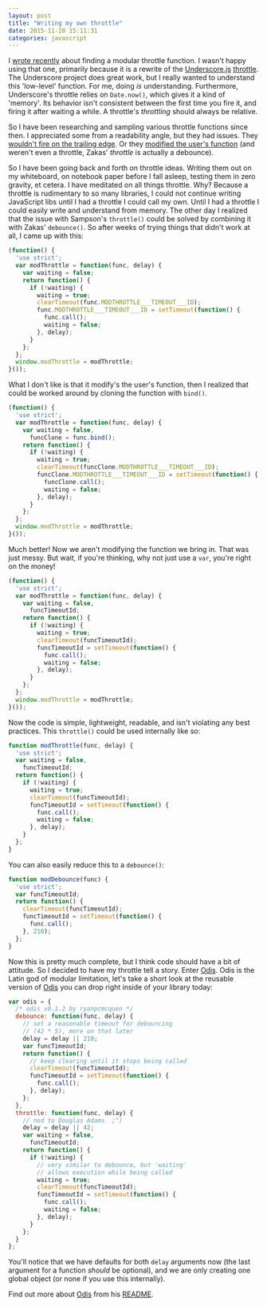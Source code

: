 ```yaml
---
layout: post
title: "Writing my own throttle"
date: 2015-11-28 15:11:31
categories: javascript
---
```


I [wrote recently](https://ryanpcmcquen.org/javascript/2015/10/22/a-modular-throttle.html) about finding a modular throttle function. I wasn't happy using that one, primarily because it is a rewrite of the [Underscore.js](http://underscorejs.org/) [throttle](http://underscorejs.org/docs/underscore.html#section-82). The Underscore project does great work, but I really wanted to understand this 'low-level' function. For me, doing *is* understanding. Furthermore, Underscore's throttle relies on `Date.now()`, which gives it a kind of 'memory'. Its behavior isn't consistent between the first time you fire it, and firing it after waiting a while. A throttle's *throttling* should always be relative.

So I have been researching and sampling various throttle functions since then. I appreciated some from a readability angle, but they had issues. They [wouldn't fire on the trailing edge](http://sampsonblog.com/749/simple-throttle-function). Or they [modified the user's function](https://www.nczonline.net/blog/2007/11/30/the-throttle-function/) (and weren't even a throttle, Zakas' *throttle* is actually a debounce).

So I have been going back and forth on throttle ideas. Writing them out on my whiteboard, on notebook paper before I fall asleep, testing them in zero gravity, et cetera. I have meditated on all things throttle. Why? Because a throttle is rudimentary to so many libraries, I could not continue writing JavaScript libs until I had a throttle I could call my own. Until I had a throttle I could easily write and understand from memory. The other day I realized that the issue with Sampson's `throttle()` could be solved by combining it with Zakas' `debounce()`. So after weeks of trying things that didn't work at all, I came up with this:

```javascript
(function() {
  'use strict';
  var modThrottle = function(func, delay) {
    var waiting = false;
    return function() {
      if (!waiting) {
        waiting = true;
        clearTimeout(func.MODTHROTTLE___TIMEOUT___ID);
        func.MODTHROTTLE___TIMEOUT___ID = setTimeout(function() {
          func.call();
          waiting = false;
        }, delay);
      }
    };
  };
  window.modThrottle = modThrottle;
}());
```

What I don't like is that it modify's the user's function, then I realized that could be worked around by cloning the function with `bind()`.

```javascript
(function() {
  'use strict';
  var modThrottle = function(func, delay) {
    var waiting = false,
      funcClone = func.bind();
    return function() {
      if (!waiting) {
        waiting = true;
        clearTimeout(funcClone.MODTHROTTLE___TIMEOUT___ID);
        funcClone.MODTHROTTLE___TIMEOUT___ID = setTimeout(function() {
          funcClone.call();
          waiting = false;
        }, delay);
      }
    };
  };
  window.modThrottle = modThrottle;
}());
```

Much better! Now we aren't modifying the function we bring in. That was just messy. But wait, if you're thinking, why not just use a `var`, you're right on the money!

```javascript
(function() {
  'use strict';
  var modThrottle = function(func, delay) {
    var waiting = false,
      funcTimeoutId;
    return function() {
      if (!waiting) {
        waiting = true;
        clearTimeout(funcTimeoutId);
        funcTimeoutId = setTimeout(function() {
          func.call();
          waiting = false;
        }, delay);
      }
    };
  };
  window.modThrottle = modThrottle;
}());
```

Now the code is simple, lightweight, readable, and isn't violating any best practices. This `throttle()` could be used internally like so:

```javascript
function modThrottle(func, delay) {
  'use strict';
  var waiting = false,
    funcTimeoutId;
  return function() {
    if (!waiting) {
      waiting = true;
      clearTimeout(funcTimeoutId);
      funcTimeoutId = setTimeout(function() {
        func.call();
        waiting = false;
      }, delay);
    }
  };
}
```

You can also easily reduce this to a `debounce()`:

```javascript
function modDebounce(func) {
  'use strict';
  var funcTimeoutId;
  return function() {
    clearTimeout(funcTimeoutId);
    funcTimeoutId = setTimeout(function() {
      func.call();
    }, 210);
  };
}
```

Now this is pretty much complete, but I think code should have a bit of attitude. So I decided to have my throttle tell a story. Enter [Odis](https://github.com/ryanpcmcquen/odis). Odis is the Latin god of modular limitation, let's take a short look at the reusable version of [Odis](https://github.com/ryanpcmcquen/odis) you can drop right inside of your library today:

```javascript
var odis = {
  /* odis v0.1.2 by ryanpcmcquen */
  debounce: function(func, delay) {
    // set a reasonable timeout for debouncing
    // (42 * 5), more on that later
    delay = delay || 210;
    var funcTimeoutId;
    return function() {
      // keep clearing until it stops being called
      clearTimeout(funcTimeoutId);
      funcTimeoutId = setTimeout(function() {
        func.call();
      }, delay);
    };
  },
  throttle: function(func, delay) {
    // nod to Douglas Adams  ;^)
    delay = delay || 42;
    var waiting = false,
      funcTimeoutId;
    return function() {
      if (!waiting) {
        // very similar to debounce, but 'waiting'
        // allows execution while being called
        waiting = true;
        clearTimeout(funcTimeoutId);
        funcTimeoutId = setTimeout(function() {
          func.call();
          waiting = false;
        }, delay);
      }
    };
  }
};
```

You'll notice that we have defaults for both `delay` arguments now (the last argument for a function *should* be optional), and we are only creating one global object (or none if you use this internally).

Find out more about [Odis](https://github.com/ryanpcmcquen/odis) from his [README](https://github.com/ryanpcmcquen/odis/blob/master/README.md).

